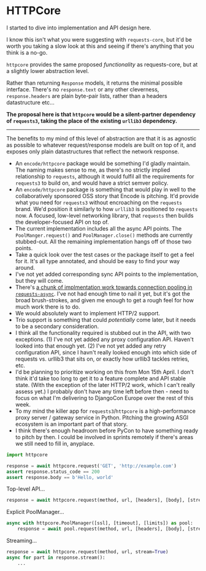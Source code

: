 # HTTPCore

I started to dive into implementation and API design here.

I know this isn't what you were suggesting with `requests-core`, but it'd be
worth you taking a slow look at this and seeing if there's anything that you
think is a no-go.

`httpcore` provides the same proposed *functionality* as requests-core, but at a slightly
lower abstraction level.

Rather than returning `Response` models, it returns the minimal possible
interface. There's no `response.text` or any other cleverness, `response.headers`
are plain byte-pair lists, rather than a headers datastructure etc...

**The proposal here is that `httpcore` would be a silent-partner dependency of `requests3`,
taking the place of the existing `urllib3` dependency.**

---

The benefits to my mind of this level of abstraction are that it is as
agnostic as possible to whatever request/response models are built on top
of it, and exposes only plain datastructures that reflect the network response.

* An `encode/httpcore` package would be something I'd gladly maintain. The naming
  makes sense to me, as there's no strictly implied relationship to `requests`,
  although it would fulfil all the requirements for `requests3` to build on,
  and would have a strict semver policy.
* An `encode/httpcore` package is something that would play in well to the
  collaboratively sponsored OSS story that Encode is pitching. It'd provide what
  you need for `requests3` without encroaching on the `requests` brand.
  We'd position it similarly to how `urllib3` is positioned to `requests` now.
  A focused, low-level networking library, that `requests` then builds the
  developer-focused API on top of.
* The current implementation includes all the async API points.
  The `PoolManger.request()` and `PoolManager.close()` methods are currently
  stubbed-out. All the remaining implementation hangs off of those two points.
* Take a quick look over the test cases or the package itself to get a feel
  for it. It's all type annotated, and should be easy to find your way around.
* I've not yet added corresponding sync API points to the implementation, but
  they will come.
* There's [a chunk of implmentation work towards connection pooling in `requests-async`](https://github.com/encode/requests-async/blob/5ec2aa80bd4499997fa744f3be19a0bdeccbaeed/requests_async/connections.py). I've not had enough time to nail it yet, but it's got the broad brush-strokes, and given me enough to get a rough feel for how much work there is to do.
* We would absolutely want to implement HTTP/2 support.
* Trio support is something that could *potentially* come later, but it needs to
  be a secondary consideration.
* I think all the functionality required is stubbed out in the API, with two exceptions.
  (1) I've not yet added any proxy configuration API. Haven't looked into that enough
  yet. (2) I've not yet added any retry configuration API, since I havn't really
  looked enough into which side of requests vs. urllib3 that sits on, or exactly how
  urllib3 tackles retries, etc.
* I'd be planning to prioritize working on this from Mon 15th April. I don't think
  it'd take too long to get it to a feature complete and API stable state.
  (With the exception of the later HTTP/2 work, which I can't really assess yet.)
  I probably don't have any time left before then - need to focus on what I'm
  delivering to DjangoCon Europe over the rest of this week.
* To my mind the killer app for `requests3`/`httpcore` is a high-performance
  proxy server / gateway service in Python. Pitching the growing ASGI ecosystem
  is an important part of that story.
* I think there's enough headroom before PyCon to have something ready to pitch by then.
  I could be involved in sprints remotely if there's areas we still need to fill in,
  anyplace.

```python
import httpcore

response = await httpcore.request('GET', 'http://example.com')
assert response.status_code == 200
assert response.body == b'Hello, world'
```

Top-level API...

```python
response = await httpcore.request(method, url, [headers], [body], [stream])
```

Explicit PoolManager...

```python
async with httpcore.PoolManager([ssl], [timeout], [limits]) as pool:
    response = await pool.request(method, url, [headers], [body], [stream])
```

Streaming...

```python
response = await httpcore.request(method, url, stream=True)
async for part in response.stream():
    ...
```
